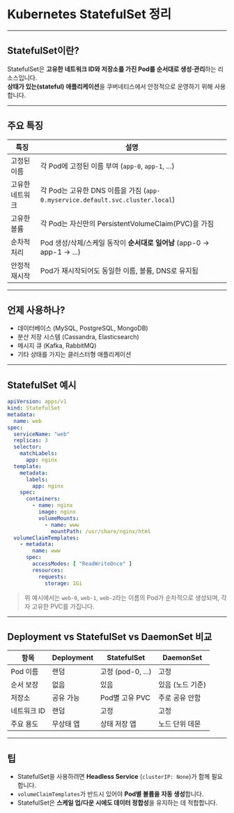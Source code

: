 # Kubernetes StatefulSet 정리

---

## StatefulSet이란?

StatefulSet은 **고유한 네트워크 ID와 저장소를 가진 Pod를 순서대로 생성·관리**하는 리소스입니다.  
**상태가 있는(stateful) 애플리케이션**을 쿠버네티스에서 안정적으로 운영하기 위해 사용합니다.

---

## 주요 특징

| 특징 | 설명 |
|------|------|
| 고정된 이름 | 각 Pod에 고정된 이름 부여 (`app-0`, `app-1`, ...) |
| 고유한 네트워크 | 각 Pod는 고유한 DNS 이름을 가짐 (`app-0.myservice.default.svc.cluster.local`) |
| 고유한 볼륨 | 각 Pod는 자신만의 PersistentVolumeClaim(PVC)을 가짐 |
| 순차적 처리 | Pod 생성/삭제/스케일 동작이 **순서대로 일어남** (app-0 → app-1 → ...) |
| 안정적 재시작 | Pod가 재시작되어도 동일한 이름, 볼륨, DNS로 유지됨 |

---

## 언제 사용하나?

- 데이터베이스 (MySQL, PostgreSQL, MongoDB)
- 분산 저장 시스템 (Cassandra, Elasticsearch)
- 메시지 큐 (Kafka, RabbitMQ)
- 기타 상태를 가지는 클러스터형 애플리케이션

---

## StatefulSet 예시

```yaml
apiVersion: apps/v1
kind: StatefulSet
metadata:
  name: web
spec:
  serviceName: "web"
  replicas: 3
  selector:
    matchLabels:
      app: nginx
  template:
    metadata:
      labels:
        app: nginx
    spec:
      containers:
        - name: nginx
          image: nginx
          volumeMounts:
            - name: www
              mountPath: /usr/share/nginx/html
  volumeClaimTemplates:
    - metadata:
        name: www
      spec:
        accessModes: [ "ReadWriteOnce" ]
        resources:
          requests:
            storage: 1Gi
```

> 위 예시에서는 `web-0`, `web-1`, `web-2`라는 이름의 Pod가 순차적으로 생성되며, 각자 고유한 PVC를 가집니다.

---

## Deployment vs StatefulSet vs DaemonSet 비교

| 항목        | Deployment      | StatefulSet      | DaemonSet        |
|-------------|------------------|------------------|------------------|
| Pod 이름     | 랜덤             | 고정 (pod-0, ...) | 고정             |
| 순서 보장    | 없음             | 있음              | 있음 (노드 기준)  |
| 저장소       | 공유 가능        | Pod별 고유 PVC    | 주로 공유 안함     |
| 네트워크 ID | 랜덤             | 고정              | 고정             |
| 주요 용도    | 무상태 앱        | 상태 저장 앱      | 노드 단위 데몬     |

---

## 팁

- StatefulSet을 사용하려면 **Headless Service** (`clusterIP: None`)가 함께 필요합니다.
- `volumeClaimTemplates`가 반드시 있어야 **Pod별 볼륨을 자동 생성**합니다.
- StatefulSet은 **스케일 업/다운 시에도 데이터 정합성**을 유지하는 데 적합합니다.


